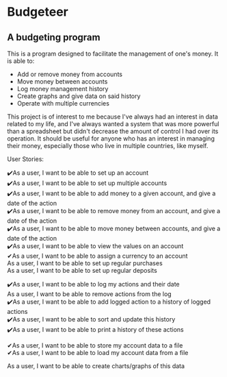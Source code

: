 # Budgeteer

## A budgeting program

This is a program designed to facilitate the management of one's money. 
It is able to:
 - Add or remove money from accounts
 - Move money between accounts
 - Log money management history
 - Create graphs and give data on said history
 - Operate with multiple currencies
 
This project is of interest to me because I've always had an interest in data related to my life,
and I've always wanted a system that was more powerful than a spreadsheet but didn't decrease the amount
of control I had over its operation. It should be useful for anyone who has an interest in managing
their money, especially those who live in multiple countries, like myself.


User Stories:

✔️As a user, I want to be able to set up an account <br>
✔️As a user, I want to be able to set up multiple accounts <br>
✔️As a user, I want to be able to add money to a given account, and give a date of the action <br>
✔️As a user, I want to be able to remove money from an account, and give a date of the action <br>
✔️As a user, I want to be able to move money between accounts, and give a date of the action <br>
✔️As a user, I want to be able to view the values on an account <br>
✔As a user, I want to be able to assign a currency to an account <br>
As a user, I want to be able to set up regular purchases <br>
As a user, I want to be able to set up regular deposits <br>

✔️As a user, I want to be able to log my actions and their date <br>
As a user, I want to be able to remove actions from the log <br>
✔️As a user, I want to be able to add logged action to a history of logged actions <br>
✔️As a user, I want to be able to sort and update this history <br>
✔️As a user, I want to be able to print a history of these actions <br>

✔As a user, I want to be able to store my account data to a file<br>
✔As a user, I want to be able to load my account data from a file<br>

As a user, I want to be able to create charts/graphs of this data <br>